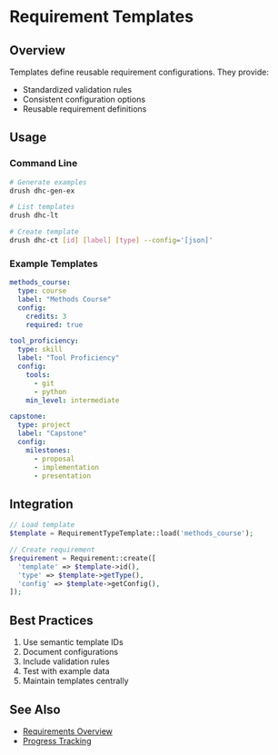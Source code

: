 # Requirement Templates

## Overview

Templates define reusable requirement configurations. They provide:
- Standardized validation rules
- Consistent configuration options
- Reusable requirement definitions

## Usage

### Command Line

```bash
# Generate examples
drush dhc-gen-ex

# List templates
drush dhc-lt

# Create template
drush dhc-ct [id] [label] [type] --config='[json]'
```

### Example Templates

```yaml
methods_course:
  type: course
  label: "Methods Course"
  config:
    credits: 3
    required: true

tool_proficiency:
  type: skill
  label: "Tool Proficiency"
  config:
    tools:
      - git
      - python
    min_level: intermediate

capstone:
  type: project
  label: "Capstone"
  config:
    milestones:
      - proposal
      - implementation
      - presentation
```

## Integration

```php
// Load template
$template = RequirementTypeTemplate::load('methods_course');

// Create requirement
$requirement = Requirement::create([
  'template' => $template->id(),
  'type' => $template->getType(),
  'config' => $template->getConfig(),
]);
```

## Best Practices

1. Use semantic template IDs
2. Document configurations
3. Include validation rules
4. Test with example data
5. Maintain templates centrally

## See Also

- [Requirements Overview](Requirements.md)
- [Progress Tracking](progress.md)